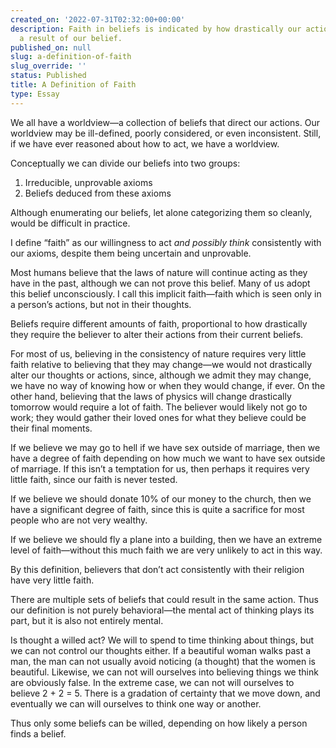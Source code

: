 ```yaml
---
created_on: '2022-07-31T02:32:00+00:00'
description: Faith in beliefs is indicated by how drastically our actions change as
  a result of our belief.
published_on: null
slug: a-definition-of-faith
slug_override: ''
status: Published
title: A Definition of Faith
type: Essay
---
```

We all have a worldview—a collection of beliefs that direct our actions. Our worldview may be ill-defined, poorly considered, or even inconsistent. Still, if we have ever reasoned about how to act, we have a worldview.

Conceptually we can divide our beliefs into two groups:

1.  Irreducible, unprovable axioms
2.  Beliefs deduced from these axioms

Although enumerating our beliefs, let alone categorizing them so cleanly, would be difficult in practice.

I define “faith” as our willingness to act *and possibly think* consistently with our axioms, despite them being uncertain and unprovable.

Most humans believe that the laws of nature will continue acting as they have in the past, although we can not prove this belief. Many of us adopt this belief unconsciously. I call this implicit faith—faith which is seen only in a person’s actions, but not in their thoughts.

Beliefs require different amounts of faith, proportional to how drastically they require the believer to alter their actions from their current beliefs.

For most of us, believing in the consistency of nature requires very little faith relative to believing that they may change—we would not drastically alter our thoughts or actions, since, although we admit they may change, we have no way of knowing how or when they would change, if ever. On the other hand, believing that the laws of physics will change drastically tomorrow would require a lot of faith. The believer would likely not go to work; they would gather their loved ones for what they believe could be their final moments.

If we believe we may go to hell if we have sex outside of marriage, then we have a degree of faith depending on how much we want to have sex outside of marriage. If this isn’t a temptation for us, then perhaps it requires very little faith, since our faith is never tested.

If we believe we should donate 10% of our money to the church, then we have a significant degree of faith, since this is quite a sacrifice for most people who are not very wealthy.

If we believe we should fly a plane into a building, then we have an extreme level of faith—without this much faith we are very unlikely to act in this way.

By this definition, believers that don’t act consistently with their religion have very little faith.

There are multiple sets of beliefs that could result in the same action. Thus our definition is not purely behavioral—the mental act of thinking plays its part, but it is also not entirely mental.

Is thought a willed act? We will to spend to time thinking about things, but we can not control our thoughts either. If a beautiful woman walks past a man, the man can not usually avoid noticing (a thought) that the women is beautiful. Likewise, we can not will ourselves into believing things we think are obviously false. In the extreme case, we can not will ourselves to believe 2 + 2 = 5. There is a gradation of certainty that we move down, and eventually we can will ourselves to think one way or another.

Thus only some beliefs can be willed, depending on how likely a person finds a belief.
